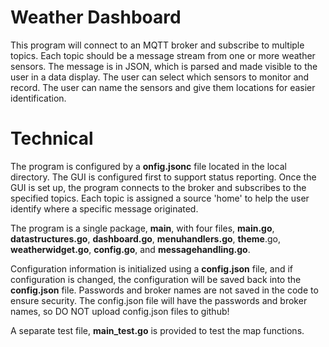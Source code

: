 # Weather Dashboard
This program will connect to an MQTT broker and subscribe to multiple topics.
Each topic should be a message stream from one or more weather sensors.
The message is in JSON, which is parsed and made visible to the user in a data display.
The user can select which sensors to monitor and record.
The user can name the sensors and give them locations for easier identification.
# Technical
The program is configured by a **onfig.jsonc** file located in the local directory.
The GUI is configured first to support status reporting.
Once the GUI is set up, the program connects to the broker and subscribes to the
specified topics. Each topic is assigned a source 'home' to help the user identify
where a specific message originated.

The program is a single package, **main**, with four files, **main.go**, **datastructures.go**,
**dashboard.go**, **menuhandlers.go**, **theme**.go, **weatherwidget.go**, **config.go**,
and **messagehandling.go**. 

Configuration information is initialized using a **config.json** file,
and if configuration is changed, the configuration will be saved back into the **config.json** file.
Passwords and broker names are not saved in the code to ensure security. The config.json file will have the
passwords and broker names, so DO NOT upload config.json files to github!

A separate test file, **main_test.go** is provided to test the map functions.
